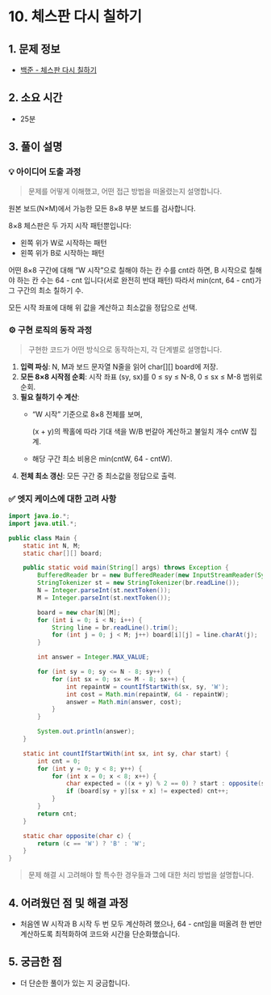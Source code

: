 # **10. 체스판 다시 칠하기**

## **1. 문제 정보**

- [백준 - 체스판 다시 칠하기](https://www.acmicpc.net/problem/1018)

## **2. 소요 시간**

- 25분

## **3. 풀이 설명**

### **💡 아이디어 도출 과정**

> 문제를 어떻게 이해했고, 어떤 접근 방법을 떠올렸는지 설명합니다.
> 

원본 보드(N×M)에서 가능한 모든 8×8 부분 보드를 검사합니다.

8×8 체스판은 두 가지 시작 패턴뿐입니다:

- 왼쪽 위가 W로 시작하는 패턴
- 왼쪽 위가 B로 시작하는 패턴

어떤 8×8 구간에 대해 “W 시작”으로 칠해야 하는 칸 수를 cnt라 하면, B 시작으로 칠해야 하는 칸 수는 64 - cnt 입니다(서로 완전히 반대 패턴) 따라서 min(cnt, 64 - cnt)가 그 구간의 최소 칠하기 수.

모든 시작 좌표에 대해 위 값을 계산하고 최소값을 정답으로 선택.

### **⚙️ 구현 로직의 동작 과정**

> 구현한 코드가 어떤 방식으로 동작하는지, 각 단계별로 설명합니다.
> 
1. **입력 파싱**: N, M과 보드 문자열 N줄을 읽어 char[][] board에 저장.
2. **모든 8×8 시작점 순회**: 시작 좌표 (sy, sx)를 0 ≤ sy ≤ N-8, 0 ≤ sx ≤ M-8 범위로 순회.
3. **필요 칠하기 수 계산**:
    - “W 시작” 기준으로 8×8 전체를 보며,
        
        (x + y)의 짝홀에 따라 기대 색을 W/B 번갈아 계산하고 불일치 개수 cntW 집계.
        
    - 해당 구간 최소 비용은 min(cntW, 64 - cntW).
4. **전체 최소 갱신**: 모든 구간 중 최소값을 정답으로 출력.

### **✅ 엣지 케이스에 대한 고려 사항**

```java
import java.io.*;
import java.util.*;

public class Main {
    static int N, M;
    static char[][] board;

    public static void main(String[] args) throws Exception {
        BufferedReader br = new BufferedReader(new InputStreamReader(System.in));
        StringTokenizer st = new StringTokenizer(br.readLine());
        N = Integer.parseInt(st.nextToken());
        M = Integer.parseInt(st.nextToken());

        board = new char[N][M];
        for (int i = 0; i < N; i++) {
            String line = br.readLine().trim();
            for (int j = 0; j < M; j++) board[i][j] = line.charAt(j);
        }

        int answer = Integer.MAX_VALUE;

        for (int sy = 0; sy <= N - 8; sy++) {
            for (int sx = 0; sx <= M - 8; sx++) {
                int repaintW = countIfStartWith(sx, sy, 'W'); 
                int cost = Math.min(repaintW, 64 - repaintW);
                answer = Math.min(answer, cost);
            }
        }

        System.out.println(answer);
    }

    static int countIfStartWith(int sx, int sy, char start) {
        int cnt = 0;
        for (int y = 0; y < 8; y++) {
            for (int x = 0; x < 8; x++) {
                char expected = ((x + y) % 2 == 0) ? start : opposite(start);
                if (board[sy + y][sx + x] != expected) cnt++;
            }
        }
        return cnt;
    }

    static char opposite(char c) {
        return (c == 'W') ? 'B' : 'W';
    }
}
```

> 문제 해결 시 고려해야 할 특수한 경우들과 그에 대한 처리 방법을 설명합니다.
> 

## **4. 어려웠던 점 및 해결 과정**

- 처음엔 W 시작과 B 시작 두 번 모두 계산하려 했으나, 64 - cnt임을 떠올려 한 번만 계산하도록 최적화하여 코드와 시간을 단순화했습니다.

## **5. 궁금한 점**

- 더 단순한 풀이가 있는 지 궁금합니다.